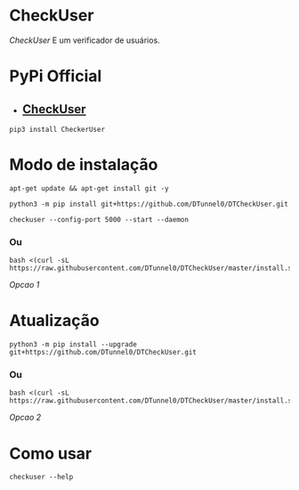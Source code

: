 # CheckUser

*CheckUser* E um verificador de usuários.

# PyPi Official
- ## [CheckUser](https://pypi.org/project/CheckerUser/)

```
pip3 install CheckerUser
```

# Modo de instalação
```
apt-get update && apt-get install git -y
```
```
python3 -m pip install git+https://github.com/DTunnel0/DTCheckUser.git
```
```
checkuser --config-port 5000 --start --daemon
```

### Ou
```
bash <(curl -sL https://raw.githubusercontent.com/DTunnel0/DTCheckUser/master/install.sh)
```
 *Opcao 1*

# Atualização
```
python3 -m pip install --upgrade git+https://github.com/DTunnel0/DTCheckUser.git
```

### Ou
```
bash <(curl -sL https://raw.githubusercontent.com/DTunnel0/DTCheckUser/master/install.sh)
```
 *Opcao 2*

# Como usar
```
checkuser --help
```
